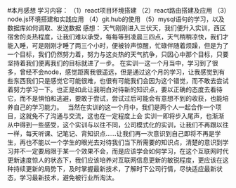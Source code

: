 #本月感想
学习内容：
（1）react项目环境搭建
（2）react路由搭建及应用
（3）node.js环境搭建和实践应用
（4）git.hub的使用
（5）mysql语句的学习，以及数据库如何调取、发送数据
感想：
    天气刚刚进入三伏天，我们便升入实训，西区宿舍的炎热程度，让我们难以承受，每每等到凌晨三四点，天气稍稍凉快，我们才能入睡，可是刚刚才睡了两三个小时，便被铃声惊醒，忙碌伴随着烦躁，但是为了一个目标，我们仍然努力着，努力与这炎热的天气抗争，只因心中那个目标，只要坚持着我们便离我们的目标就进了一步。
    在实训一这一个月当中，学习到了很多，曾经不会node，感觉距离我很遥远，但是通过这个月的学习，让我感觉到有些东西我们只是感觉它可能很难，也很有可能我们会因为这个错觉，而不敢去尝试着努力学习一下。也正是如此让我明白对待新的知识点，要以正确的态度去看待它，而不是惧怕和逃避，要敢于尝试，尝试过后可能会有意想不到的收获，也能培养自己的学习能力。
    当然在实训的这一个月中，我们是两个人一起合作一个项目，这就免不了沟通与交流，这也在一定程度上会
    实训一即将步入尾声，也渐渐从中得到一些感受，这个实训与以往不同，公司模式化的实训，让我们不再跟以往一样，每天听课、记笔记、背知识点......让我们再一次意识到自己即将不再是学生，再也不能以一个学生的眼光去对待我们当下所需要的知识点，清楚的意识到学习并不一定要局限于某一个效果不会，而是应该学会如何学习，在这个互联网时代更新速度惊人的状态下，我们应该培养对互联网信息更新的敏锐程度，更应该在这种持续更新的局势下，及时掌握最新技术，了解时下公司行情，尽快适应最新状态，学习最新技术，避免被行业所淘汰。

